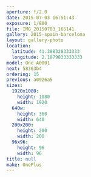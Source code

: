 ```yaml
---
aperture: f/2.0
date: 2015-07-03 16:51:43
exposure: 1/800
file: IMG_20150703_165141
gallery: 2015-spain-barcelona
layout: gallery-photo
location:
  latitude: 41.388328333333
  longitude: 2.1879833333333
model: One A0001
next: 58363b4
ordering: 15
previous: a0926a5
sizes:
  1920x1080:
    height: 1080
    width: 1920
  640w:
    height: 360
    width: 640
  200x200:
    height: 200
    width: 200
  96x96:
    height: 96
    width: 96
title: null
make: OnePlus
---
```

